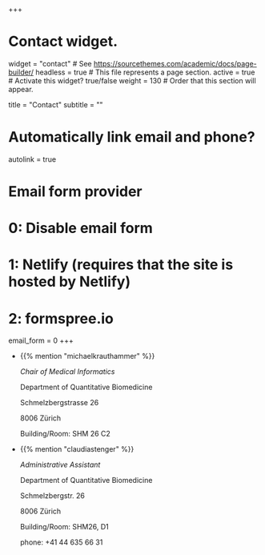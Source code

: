 +++
# Contact widget.
widget = "contact"  # See https://sourcethemes.com/academic/docs/page-builder/
headless = true  # This file represents a page section.
active = true  # Activate this widget? true/false
weight = 130  # Order that this section will appear.

title = "Contact"
subtitle = ""

# Automatically link email and phone?
autolink = true

# Email form provider
#   0: Disable email form
#   1: Netlify (requires that the site is hosted by Netlify)
#   2: formspree.io
email_form = 0
+++

<div class="row">

  <div class="col-sm">
    <ul class="ul-edu fa-ul">
      <li>
        <i class="fa-li fas fa-user"></i>
        <div class="description">
          <p class="course">{{% mention "michaelkrauthammer" %}}</p>
          <p class="institution"><i>Chair of Medical Informatics</i></p>
          <p class="institution">Department of Quantitative Biomedicine</p>
          <p class="institution">Schmelzbergstrasse 26</p>
          <p class="institution">8006 Zürich</p>
          <p class="institution">Building/Room: SHM 26 C2</p>
          <p class="institution">
            <a href="#" onclick="u='michael.krauthammer'; d='uzh.ch'; prompt('Copy address to clipboard',u+'@'+d); return false">
              <i class="fas fa-envelope"></i>
             </a>
          </p>
        </div>
      </li>
    </ul>
  </div>
  
  <div class="col-sm">
    <ul class="ul-edu fa-ul">
      <li>
        <i class="fa-li fas fa-user"></i>
        <div class="description">
          <p class="course">{{% mention "claudiastenger" %}}</p>
          <p class="institution"><i>Administrative Assistant</i></p>
          <p class="institution">Department of Quantitative Biomedicine</p>
          <p class="institution">Schmelzbergstr. 26</p>
          <p class="institution">8006 Zürich</p>
          <p class="institution">Building/Room: SHM26, D1</p>
          <p class="institution">phone: +41 44 635 66 31</p>
          <p class="institution">
            <a href="#" onclick="u='claudia.stenger-gysling'; d='uzh.ch'; prompt('Copy address to clipboard',u+'@'+d); return false">
              <i class="fas fa-envelope"></i>
             </a>
          </p>
        </div>
      </li>
    </ul>
  </div>

</div>

